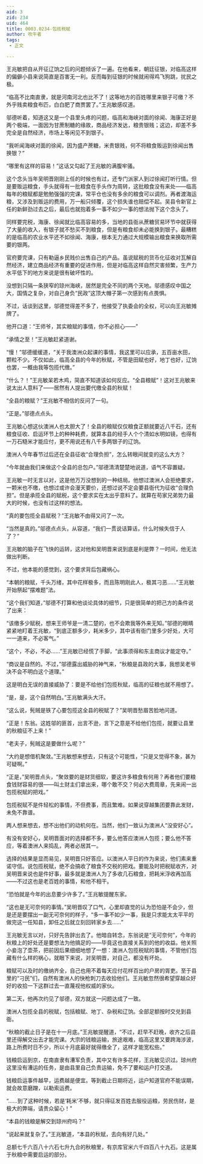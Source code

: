 ```yaml
---
aid: 3
zid: 234
uid: 464
title: 0003.0234-包揽税赋
author: 吹牛者
tags: 
 - 正文

---
```




  王兆敏把自从开征辽饷之后的问题倾诉了一遍。在他看来，朝廷征银，对临高这样的偏僻小县来说简直是百害无一利。反而每到征银的时候就闹得鸡飞狗跳，扰民之极。

  “临高不比南直隶，就是河南河北也比不了！这等地方的百姓哪里来银子可缴？不外乎贱卖粮食布匹，白白肥了商贾罢了。”王兆敏感叹道。

  邬德听着，知道这又是一个县里头疼的问题，临高和海峡对面的徐闻、海康正好是两个极端，一面因为甘蔗制糖的缘故，商品经济发达，粮贵银贱；这边，却差不多完全是自然经济，市场上等闲见不到银子。

  “我听闻海峡对面的徐闻，因为盛产蔗糖，米贵银贱，何不将粮食贩运到徐闻出售换银？”

  “哪里有这样的容易！”这话又勾起了王兆敏的满腹牢骚。

  这个念头当年吴明晋刚刚上任的时候也有过，还专门派家人到过徐闻打听行情。但是要贩运粮食，手头就得有一批粮食在手头作为周转，这批粮食没有来处——临高每年的粮赋都是勉勉强强的完课，常平仓也没有多余的粮食可以调剂。再者渡海运粮，又涉及到贩运的费用，万一船只倾覆，这个损失谁也赔偿不起。吴县令新官上任的新鲜劲过去之后，最后也就抱着多一事不如少一事的想法抛下这个念头了。

  同样要完税，海康、徐闻就比临高容易的多，当地的县衙从蔗糖贸易环节中就获得了大量的收入，有银子就不愁买不到粮食，但是有粮食却未必能换到银子。最糟糕的是临高的农业水平还不如徐闻、海康，根本无力通过大规模输出粮食来换取所需要的银两。

  官府要完课，只有勒逼乡民贱价出售自己的产品。虽说赋税的货币化征收对瓦解自然经济，建立商品经济有重要的促进作用，但是对临高这样自然灾害频繁，生产力水平低下的地方来说是很有破坏性的。

  没想到只隔一条狭窄的琼州海峡，居然是完全不同的两个天地。邬德感叹中国之大，国情之复杂，对自己身负“民政”这顶大帽子第一次感到有点畏惧。

  不过，话谈到这里，邬德觉得差不多了，他接受了执委会的全权，可以向王兆敏摊牌了。

  他开口道：“王师爷，其实粮赋的事情，你不必担心——”

  “承情之至！”王兆敏赶紧道谢。

  “慢！”邬德缓缓道，“关于我澳洲众起课的事情，我这里可以应承，五百亩水田，颗粒不少。不仅如此，临高全县的今年的秋赋，不管是田赋也好，地丁也好，辽饷也罢，一概由我等包揽代缴。”

  “什么？！”王兆敏呆若木鸡，简直不知道该如何反应。“全县粮赋”！这对王兆敏来说太出人意料了——居然有人提出要代缴全县的秋赋！

  “全县的粮赋？”王兆敏不相信的反问了一句。

  “正是。”邬德点点头。

  王兆敏心想这伙澳洲人也太胆大了！全县的粮赋仅仅粮食正额就要近八千石，还有粮食征收、启运环节上的种种耗费，就算本县的经手人个个清如水明如镜，也得有一万石糙米才能应付，更不用说还有八千多两银子的辽饷。

  澳洲人今年春节过后还在全县征收“合理负担”，怎么转眼间就变的这么大方？

  “今年就由我们来做这个全县的总包户。”邬德清清楚楚地说道，语气不容置疑。

  王兆敏一时无言以对，这是他万万没想到的一种结局。他想过澳洲人会拒绝要求，一颗米也不缴，也想过或许会漫天要价，还想过说不定会要县衙代为征收“合理负担”。但是承揽全县的赋税，这个要求实在太出乎意料了。就算在苟家兄弟势力最大的时候，也没有过这样的想法。

  “真的要包揽全县赋税？”王兆敏不由得又问了一次。

  “当然是真的。”邬德点点头，从容道，“我们一贯说话算话，什么时候失信于人了？”

  王兆敏的脑子在飞快的运转，这对他和吴明晋来说到底是利是弊？一时间，他无法做出判断。

  不过，他本能的感觉到，这个要求背后包藏祸心。

  “本朝的粮赋，千头万绪，其中花样极多，而且陈明刚此人，极其刁恶……”王兆敏开始祭起“摆难题”法。

  “这个我们知道，”邬德不打算和他谈论具体的细节，只是很简单的把己方的条件说了出来：

  “该缴多少赋税，想来王师爷是一清二楚的，也不会欺我等外来无知。”邬德的眼睛紧紧地盯着王兆敏，“到底正额多少，耗米多少，其中该有衙门里多少好处，大可一一道来，不必客气。”

  “这个，不必，不必……”王兆敏已经慌了手脚，“此事须得和东主商议才能定夺。”

  “商议是自然的。不过，”邬德露出威胁的神气来，“秋粮是县政的大事，我想吴老爷决不会不明白这个道理。”

  这是明白无误的直接威胁了：要是不给他们包揽秋赋，临高的征粮也就不用想了。

  “是，是，这个自然明白。”王兆敏满头大汗。

  “这么说，髡贼是铁了心要包揽这全县的税赋了？”吴明晋愁眉苦脸地问道。

  “正是！东翁。这姓邬的匪首，出言不逊，言下之意是不给他们包揽，就要让县里的秋粮征不上来！”

  “老夫子，髡贼这是要做什么呢？”

  “大约是想借机聚敛。”王兆敏想来想去，只有这个可能性，“只是又觉得不象，甚为可疑啊。”

  “正是，”吴明晋点头，“聚敛要的是财货细软，要这许多粮食有何用？再者他们要粮食钱财容易的很——叫土财主们拿出来，哪个敢不交？何必大费周章，先来闹一出包揽税赋的把戏。”

  包揽税赋不是件轻松的事情，不但费事，而且繁难。如果说穿越集团要靠此发财，未免不靠谱。

  两人想来想去，想不出他们的动机何在。当然，他们一致认为澳洲人“没安好心”。

  有没有安好心，吴明晋面对的选择都不多，要么他答应澳洲人包揽；要么他不答应，等着澳洲人来捣乱，两者必居其一。

  选择的结果是显而易见，吴明晋只好答应。以澳洲人平日的作为来说，他们素来重诺守信。说包揽税赋，绝不会搞收了粮食不交税的把戏。要能及时把税赋收齐，对吴明晋来说也是件好事，最多就是澳洲人为了多收几石粮食，把耗米浮收再加高——不过这也是老百姓的事情，和他不相干。

  “恐怕就是今年的出息要少许多了。”王兆敏提醒东家。

  “这也是无可奈何的事情。”吴明晋叹了口气，心里却直觉的认为恐怕是不会少，但是还是要摆出一副无可奈何的样子，“多一事不如少一事，我是只求能太太平平的做完这一任知县，卸任之后就立刻回转家乡去……”

  王兆敏无言以对，只好先告辞出去了。他暗自转念，东翁说是“无可奈何”，今年的秋粮上的好处还是要想法为他搞足的——毕竟这也直接关系到的他的收益。他关照小妾泡了壶茶，把前因后果细细地想了一想：澳洲人包揽税赋的事情，不管他们包藏有什么样的祸心，就眼下来说，对吴明晋，对自己，都没有坏处。

  粮赋可以及时的缴纳齐全，自己也用不着每天应付花样百出的户房的胥吏。至于县里的“刁民”们，自然有澳洲人的快枪刺刀去收拾他们。王兆敏忽然很希望穿越众好好的收拾一下这群过去一直蔑视他权威的家伙。

  第二天，他再次约见了邬德，双方就这一问题达成了一致。

  澳洲人包揽全县的税赋，包括粮赋、地丁、杂税和辽饷。全部足额按时交兑到县衙。

  “秋粮的截止日子是在十一月底。”王兆敏提醒道，“不过，赶早不赶晚，收齐之后县里还得解交出去才能完课。大宗的钱粮运输，旅途艰难，临高这里又要跨海涉波，路上所费时日不少，所以十月底最好就得缴全了，这样才能宽松些。”

  钱粮启运到京，在南直隶有漕军负责，其中又有许多花样，王兆敏见识过。琼州府这里没有漕运的任务，是由县里自己负责运输，免不了要和运户打交道。

  钱粮启运事件越早，运费越是便宜。等到截止日期将近，运户知道官府不能误期，就会故意磨蹭，以勒索运费。

  “……到了这种时候，若是‘耗米’不够，就只得征发百姓去服役运粮，劳民伤财，是极大的弊端，请贵众留心！”

  “本县的钱粮是解交到琼州府吗？”

  “说起来就复杂了。”王兆敏道，“本县的秋赋，去向有好几处。”

  总额七千六百八十六石七升九合的秋粮里，有京库官米六千四百八十九石。这是属于秋粮中需要启运的部分。


